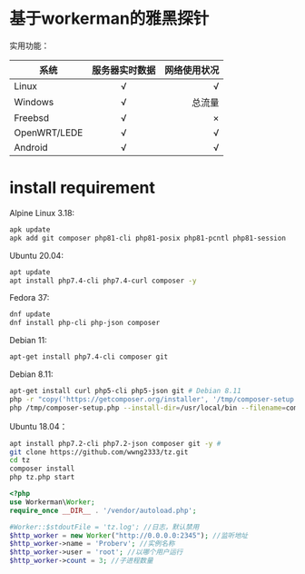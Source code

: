 # 基于workerman的雅黑探针

实用功能：
<table><thead><tr><th>系统</th><th align="center">服务器实时数据</th><th align="right">网络使用状况</th></tr></thead><tbody><tr><td>Linux</td><td align="center">√</td><td align="right">√</td></tr><tr><td>Windows</td><td align="center">√</td><td align="right">总流量</td></tr><tr><td>Freebsd</td><td align="center">√</td><td align="right">×</td></tr><tr><td>OpenWRT/LEDE</td><td align="center">√</td><td align="right">√</td></tr><tr><td>Android</td><td align="center">√</td><td align="right">√</td></tr></tbody></table>

# install requirement
Alpine Linux 3.18:
```bash
apk update
apk add git composer php81-cli php81-posix php81-pcntl php81-session
```
Ubuntu 20.04:
```bash
apt update
apt install php7.4-cli php7.4-curl composer -y
```
Fedora 37:
```bash
dnf update
dnf install php-cli php-json composer
```
Debian 11:
```bash
apt-get install php7.4-cli composer git
```
Debian 8.11:
```bash
apt-get install curl php5-cli php5-json git # Debian 8.11
php -r "copy('https://getcomposer.org/installer', '/tmp/composer-setup.php');"
php /tmp/composer-setup.php --install-dir=/usr/local/bin --filename=composer
```
Ubuntu 18.04：
```bash
apt install php7.2-cli php7.2-json composer git -y #
git clone https://github.com/wwng2333/tz.git
cd tz
composer install
php tz.php start
```

```php
<?php
use Workerman\Worker;
require_once __DIR__ . '/vendor/autoload.php';

#Worker::$stdoutFile = 'tz.log'; //日志，默认禁用
$http_worker = new Worker("http://0.0.0.0:2345"); //监听地址
$http_worker->name = 'Proberv'; //实例名称
$http_worker->user = 'root'; //以哪个用户运行
$http_worker->count = 3; //子进程数量
```
